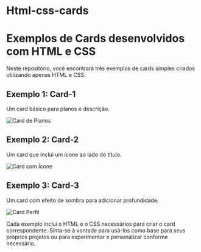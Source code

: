 # Html-css-cards

# Exemplos de Cards desenvolvidos com HTML e CSS

Neste repositório, você encontrará três exemplos de cards simples criados utilizando apenas HTML e CSS.

## Exemplo 1: Card-1

Um card básico para planos e descrição.

![Card de Planos](exemplos/https://i.imgur.com/2rWqx6v.png)

## Exemplo 2: Card-2

Um card que inclui um ícone ao lado do título.

![Card com Ícone](exemplos/https://i.imgur.com/reXugC1.png)

## Exemplo 3: Card-3 

Um card com efeito de sombra para adicionar profundidade.

![Card Perfil](exemplos/https://i.imgur.com/JZHAiN9.png)

Cada exemplo inclui o HTML e o CSS necessários para criar o card correspondente. Sinta-se à vontade para usá-los como base para seus próprios projetos ou para experimentar e personalizar conforme necessário.
